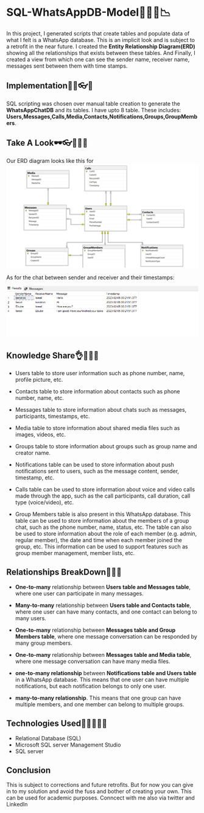 #   SQL-WhatsAppDB-Model📜📜📩📉

In this project, I generated scripts that create tables and populate data of what I felt  is a WhatsApp database. This is an implicit look and is subject to a retrofit in the near future.
I created the **Entity Relationship Diagram(ERD)** showing all the relationships that exists between these tables.
And Finally, I created a view from which one  can see the sender name, receiver name, messages sent between them with time stamps.


## Implementation🤷‍♀️👓🚗
SQL scripting was chosen over manual table creation to generate the **WhatsAppChatDB** and its tables. I have upto 8 table. These includes: __**Users,Messages,Calls,Media,Contacts,Notifications,Groups,GroupMembers**__.


## Take A Look🕶👓🤷‍♀️🤷
Our ERD diagram looks like this for
![](https://github.com/kendrickchibueze/SQL-WhatsAppDB-Model/blob/main/Whatsapp-ERD.png?raw=true)





As for the chat between sender and receiver and their timestamps:

![](https://github.com/kendrickchibueze/SQL-WhatsAppDB-Model/blob/main/SR-Chat.png?raw=true)

## Knowledge Share👌📜📜📜
* Users table to store user information such as phone number, name, profile picture, etc.

* Contacts table to store information about contacts such as phone number, name, etc.

* Messages table to store information about chats such as messages, participants, timestamps, etc.

* Media table to store information about shared media files such as images, videos, etc.

* Groups table to store information about groups such as group name and creator name.

* Notifications table can be used to store information about push notifications sent to users, such as the message content, sender, timestamp, etc.

* Calls table can be used to store information about voice and video calls made through the app, such as the call participants, call duration, call type (voice/video), etc.

* Group Members table is also present in this WhatsApp database. This table can be used to store information about the members of a group chat, such as the phone number, name, status, etc. The table can also be used to store information about the role of each member (e.g. admin, regular member), the date and time when each member joined the group, etc. This information can be used to support features such as group member management, member lists, etc.


## Relationships BreakDown🚗🚉🧑

* **One-to-many** relationship between **Users table and Messages table**, where one user can participate in many messages.

* **Many-to-many** relationship between **Users table and Contacts table**, where one user can have many contacts, and one contact can belong to many users.

* **One-to-many** relationship between **Messages table and Group Members table**, where one message conversation can be responded by many group members.

* **One-to-many** relationship between **Messages table and Media table**, where one message conversation can have many media files.

*  **one-to-many relationship** between **Notifications table and Users table** in a WhatsApp database. This means that one user can have multiple notifications, but each notification belongs to only one user.

* **many-to-many relationship**. This means that one group can have multiple members, and one member can belong to multiple groups.

## Technologies Used👨‍🦳👨‍🦳🧓
* Relational Database (SQL)
* Microsoft SQL server Management Studio
* SQL server



## Conclusion
This is subject to corrections and future retrofits. But for now you can give in to my solution and avoid the fuss and bother of creating your own. This can be used for academic purposes. Conncect with me also via twitter and LinkedIn
